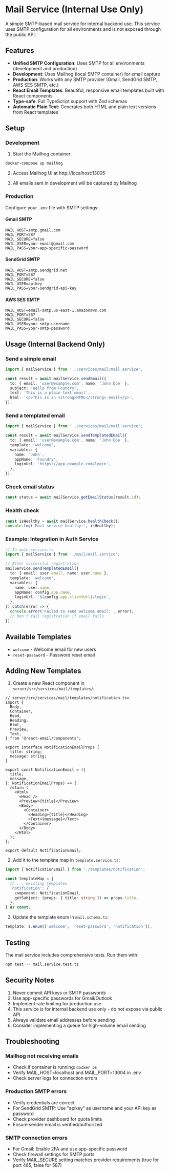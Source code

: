 # Mail Service (Internal Use Only)

A simple SMTP-based mail service for internal backend use. This service uses SMTP configuration for all environments and is not exposed through the public API.

## Features

- **Unified SMTP Configuration**: Uses SMTP for all environments (development and production)
- **Development**: Uses Mailhog (local SMTP container) for email capture
- **Production**: Works with any SMTP provider (Gmail, SendGrid SMTP, AWS SES SMTP, etc.)
- **React Email Templates**: Beautiful, responsive email templates built with React components
- **Type-safe**: Full TypeScript support with Zod schemas
- **Automatic Plain Text**: Generates both HTML and plain text versions from React templates

## Setup

### Development

1. Start the Mailhog container:
```bash
docker-compose up mailhog
```

2. Access Mailhog UI at http://localhost:13005

3. All emails sent in development will be captured by Mailhog

### Production

Configure your `.env` file with SMTP settings:

#### Gmail SMTP
```env
MAIL_HOST=smtp.gmail.com
MAIL_PORT=587
MAIL_SECURE=false
MAIL_USER=your-email@gmail.com
MAIL_PASS=your-app-specific-password
```

#### SendGrid SMTP
```env
MAIL_HOST=smtp.sendgrid.net
MAIL_PORT=587
MAIL_SECURE=false
MAIL_USER=apikey
MAIL_PASS=your-sendgrid-api-key
```

#### AWS SES SMTP
```env
MAIL_HOST=email-smtp.us-east-1.amazonaws.com
MAIL_PORT=587
MAIL_SECURE=false
MAIL_USER=your-smtp-username
MAIL_PASS=your-smtp-password
```

## Usage (Internal Backend Only)

### Send a simple email

```typescript
import { mailService } from '../services/mail/mail.service';

const result = await mailService.sendEmail({
  to: { email: 'user@example.com', name: 'John Doe' },
  subject: 'Hello from Foundry',
  text: 'This is a plain text email',
  html: '<p>This is an <strong>HTML</strong> email</p>',
});
```

### Send a templated email

```typescript
import { mailService } from '../services/mail/mail.service';

const result = await mailService.sendTemplatedEmail({
  to: { email: 'user@example.com', name: 'John Doe' },
  template: 'welcome',
  variables: {
    name: 'John',
    appName: 'Foundry',
    loginUrl: 'https://app.example.com/login',
  },
});
```

### Check email status

```typescript
const status = await mailService.getEmailStatus(result.id);
```

### Health check

```typescript
const isHealthy = await mailService.healthCheck();
console.log('Mail service healthy:', isHealthy);
```

### Example: Integration in Auth Service

```typescript
// In auth.service.ts
import { mailService } from './mail/mail.service';

// After successful registration
mailService.sendTemplatedEmail({
  to: { email: user.email, name: user.name },
  template: 'welcome',
  variables: {
    name: user.name,
    appName: config.app.name,
    loginUrl: `${config.app.clientUrl}/login`,
  },
}).catch(error => {
  console.error('Failed to send welcome email:', error);
  // Don't fail registration if email fails
});
```

## Available Templates

- `welcome` - Welcome email for new users
- `reset-password` - Password reset email

## Adding New Templates

1. Create a new React component in `server/src/services/mail/templates/`:

```tsx
// server/src/services/mail/templates/notification.tsx
import {
  Body,
  Container,
  Head,
  Heading,
  Html,
  Preview,
  Text,
} from '@react-email/components';

export interface NotificationEmailProps {
  title: string;
  message: string;
}

export const NotificationEmail = ({
  title,
  message,
}: NotificationEmailProps) => {
  return (
    <Html>
      <Head />
      <Preview>{title}</Preview>
      <Body>
        <Container>
          <Heading>{title}</Heading>
          <Text>{message}</Text>
        </Container>
      </Body>
    </Html>
  );
};

export default NotificationEmail;
```

2. Add it to the template map in `template.service.ts`:

```typescript
import { NotificationEmail } from './templates/notification';

const templateMap = {
  // ... existing templates
  'notification': {
    component: NotificationEmail,
    getSubject: (props: { title: string }) => props.title,
  },
} as const;
```

3. Update the template enum in `mail.schema.ts`:

```typescript
template: z.enum(['welcome', 'reset-password', 'notification']),
```

## Testing

The mail service includes comprehensive tests. Run them with:

```bash
npm test -- mail.service.test.ts
```

## Security Notes

1. Never commit API keys or SMTP passwords
2. Use app-specific passwords for Gmail/Outlook
3. Implement rate limiting for production use
4. This service is for internal backend use only - do not expose via public API
5. Always validate email addresses before sending
6. Consider implementing a queue for high-volume email sending

## Troubleshooting

### Mailhog not receiving emails
- Check if container is running: `docker ps`
- Verify MAIL_HOST=localhost and MAIL_PORT=13004 in .env
- Check server logs for connection errors

### Production SMTP errors
- Verify credentials are correct
- For SendGrid SMTP: Use "apikey" as username and your API key as password
- Check provider dashboard for quota limits
- Ensure sender email is verified/authorized

### SMTP connection errors
- For Gmail: Enable 2FA and use app-specific password
- Check firewall settings for SMTP ports
- Verify MAIL_SECURE setting matches provider requirements (true for port 465, false for 587)
